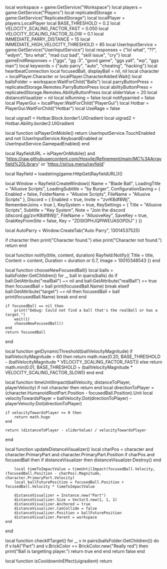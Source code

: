 local workspace = game:GetService("Workspace")
local players = game:GetService("Players")
local replicatedStorage = game:GetService("ReplicatedStorage")
local localPlayer = players.LocalPlayer
local BASE_THRESHOLD = 0.2
local VELOCITY_SCALING_FACTOR_FAST = 0.050
local VELOCITY_SCALING_FACTOR_SLOW = 0.1
local IMMEDIATE_PARRY_DISTANCE = 15
local IMMEDIATE_HIGH_VELOCITY_THRESHOLD = 85
local UserInputService = game:GetService("UserInputService")
local responses = {"lol what", "??", "wdym", "bru what", "mad cuz bad", "skill issue", "cry"}
local gameEndResponses = {"ggs", "gg :3", "good game", "ggs yall", "wp", "ggs man"}
local keywords = {"auto parry", "auto", "cheating", "hacking"}
local heartbeatConnection
local focusedBall, displayBall = nil, nil
local character = localPlayer.Character or localPlayer.CharacterAdded:Wait()
local ballsFolder = workspace:WaitForChild("Balls")
local parryButtonPress = replicatedStorage.Remotes.ParryButtonPress
local abilityButtonPress = replicatedStorage.Remotes.AbilityButtonPress
local sliderValue = 20
local distanceVisualizer = nil
local isRunning = false
local notifyparried = false
local PlayerGui = localPlayer:WaitForChild("PlayerGui")
local Hotbar = PlayerGui:WaitForChild("Hotbar")
local UseRage = false

local uigrad1 = Hotbar.Block.border1.UIGradient
local uigrad2 = Hotbar.Ability.border2.UIGradient

local function isPlayerOnMobile()
    return UserInputService.TouchEnabled and not (UserInputService.KeyboardEnabled or UserInputService.GamepadEnabled)
end

local RayfieldURL = isPlayerOnMobile() and 
                    'https://raw.githubusercontent.com/Hosvile/Refinement/main/MC%3AArrayfield%20Library' or 
                    'https://sirius.menu/rayfield'

local Rayfield = loadstring(game:HttpGet(RayfieldURL))()

local Window = Rayfield:CreateWindow({
   Name = "Blade Ball",
   LoadingTitle = "Allusive Scripts",
   LoadingSubtitle = "by Burger",
   ConfigurationSaving = {
      Enabled = false,
      FolderName = "Allusive Scripts",
      FileName = "Allusive Scripts"
   },
   Discord = {
      Enabled = true,
      Invite = "zvrK8df8Wj",
      RememberJoins = true
   },
   KeySystem = true,
   KeySettings = {
      Title = "Allusive Scripts",
      Subtitle = "Key System",
      Note = "Join the discord (discord.gg/zvrK8df8Wj)",
      FileName = "AllusiveKey",
      SaveKey = true,
      GrabKeyFromSite = false,
      Key = "ZDSIOPHJQPIWEUASOPDIJ"
   }
})

local AutoParry = Window:CreateTab("Auto Parry", 13014537525)

if character then
    print("Character found.")
else
    print("Character not found.")
    return
end

local function notify(title, content, duration)
    Rayfield:Notify({
        Title = title,
        Content = content,
        Duration = duration or 0.7,
        Image = 10010348543
    })
end

local function chooseNewFocusedBall()
    local balls = ballsFolder:GetChildren()
    for _, ball in ipairs(balls) do
        if ball:GetAttribute("realBall") ~= nil and ball:GetAttribute("realBall") == true then
            focusedBall = ball
            print(focusedBall.Name)
            break
        elseif ball:GetAttribute("target") ~= nil then
            focusedBall = ball
            print(focusedBall.Name)
            break
        end
    end
    
    if focusedBall == nil then
        print("Debug: Could not find a ball that's the realBall or has a target.")
        wait(1)
        chooseNewFocusedBall()
    end
    return focusedBall
end

local function getDynamicThreshold(ballVelocityMagnitude)
    if ballVelocityMagnitude > 60 then
        return math.max(0.20, BASE_THRESHOLD - (ballVelocityMagnitude * VELOCITY_SCALING_FACTOR_FAST))
    else
        return math.min(0.01, BASE_THRESHOLD + (ballVelocityMagnitude * VELOCITY_SCALING_FACTOR_SLOW))
    end
end

local function timeUntilImpact(ballVelocity, distanceToPlayer, playerVelocity)
    if not character then return end
    local directionToPlayer = (character.HumanoidRootPart.Position - focusedBall.Position).Unit
    local velocityTowardsPlayer = ballVelocity:Dot(directionToPlayer) - playerVelocity:Dot(directionToPlayer)
    
    if velocityTowardsPlayer <= 0 then
        return math.huge
    end
    
    return (distanceToPlayer - sliderValue) / velocityTowardsPlayer
end

local function updateDistanceVisualizer()
    local charPos = character and character.PrimaryPart and character.PrimaryPart.Position
    if charPos and focusedBall then
        if distanceVisualizer then
            distanceVisualizer:Destroy()
        end

        local timeToImpactValue = timeUntilImpact(focusedBall.Velocity, (focusedBall.Position - charPos).Magnitude, character.PrimaryPart.Velocity)
        local ballFuturePosition = focusedBall.Position + focusedBall.Velocity * timeToImpactValue

        distanceVisualizer = Instance.new("Part")
        distanceVisualizer.Size = Vector3.new(1, 1, 1)
        distanceVisualizer.Anchored = true
        distanceVisualizer.CanCollide = false
        distanceVisualizer.Position = ballFuturePosition
        distanceVisualizer.Parent = workspace    
    end
end

local function checkIfTarget()
    for _, v in pairs(ballsFolder:GetChildren()) do
        if v:IsA("Part") and v.BrickColor == BrickColor.new("Really red") then 
            print("Ball is targetting player.")
            return true 
        end 
    end 
    return false
end

local function isCooldownInEffect(uigradient)
    return
